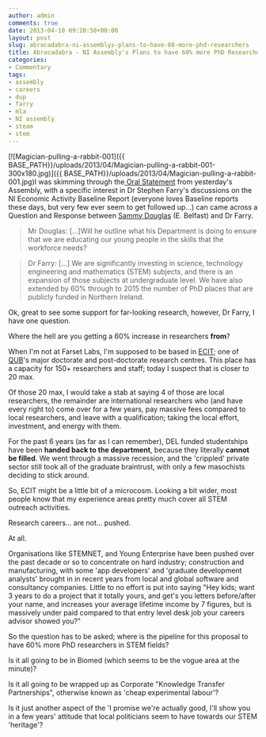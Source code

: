 ```yaml
---
author: admin
comments: true
date: 2013-04-10 09:20:58+00:00
layout: post
slug: abracadabra-ni-assemblys-plans-to-have-60-more-phd-researchers
title: Abracadabra - NI Assembly's Plans to have 60% more PhD Researchers
categories:
- Commentary
tags:
- assembly
- careers
- dup
- farry
- mla
- NI assembly
- steam
- stem
---
```


[![Magician-pulling-a-rabbit-001]({{ BASE_PATH}}/uploads/2013/04/Magician-pulling-a-rabbit-001-300x180.jpg)]({{ BASE_PATH}}/uploads/2013/04/Magician-pulling-a-rabbit-001.jpg)I was skimming through the[ Oral Statement](http://www.niassembly.gov.uk/Documents/Official-Reports/Plenary/2012-13/Microsoft%20Word%20-%20@@aims-hansard-20130409211847534.pdf) from yesterday's Assembly, with a specific interest in Dr Stephen Farry's discussions on the NI Economic Activity Baseline Report (everyone loves Baseline reports these days, but very few ever seem to get followed up...) can came across a Question and Response between [Sammy Douglas](http://sammydouglas.com/) (E. Belfast) and Dr Farry.

> Mr Douglas: [...]Will he outline what his Department is doing to ensure that we are educating our young people in the skills that the workforce needs?

> Dr Farry: [...] We are significantly investing in science, technology engineering and mathematics (STEM) subjects, and there is an expansion of those subjects at undergraduate level. We have also extended by 60% through to 2015 the number of PhD places that are publicly funded in Northern Ireland.

Ok, great to see some support for far-looking research, however, Dr Farry, I have one question.

Where the hell are you getting a 60% increase in researchers **from**?

When I'm not at Farset Labs, I'm supposed to be based in [ECIT](http://ecit.qub.ac.uk); one of [QUB](http://qub.ac.uk)'s major doctorate and post-doctorate research centres. This place has a capacity for 150+ researchers and staff; today I suspect that is closer to 20 max.

Of those 20 max, I would take a stab at saying 4 of those are local researchers, the remainder are international researchers who (and have every right to) come over for a few years, pay massive fees compared to local researchers, and leave with a qualification; taking the local effort, investment, and energy with them.

For the past 6 years (as far as I can remember), DEL funded studentships have been **handed back to the department**, because they literally **cannot be filled**. We went through a massive recession, and the 'crippled' private sector still took all of the graduate braintrust, with only a few masochists deciding to stick around.

So, ECIT might be a little bit of a microcosm. Looking a bit wider, most people know that my experience areas pretty much cover all STEM outreach activities.

Research careers... are not... pushed.

At all.

Organisations like STEMNET, and Young Enterprise have been pushed over the past decade or so to concentrate on hard industry; construction and manufacturing, with some 'app developers' and 'graduate development analysts' brought in in recent years from local and global software and consultancy companies. Little to no effort is put into saying "Hey kids; want 3 years to do a project that it totally yours, and get's you letters before/after your name, and increases your average lifetime income by 7 figures, but is massively under paid compared to that entry level desk job your careers advisor showed you?"

So the question has to be asked; where is the pipeline for this proposal to have 60% more PhD researchers in STEM fields?

Is it all going to be in Biomed (which seems to be the vogue area at the minute)?

Is it all going to be wrapped up as Corporate "Knowledge Transfer Partnerships", otherwise known as 'cheap experimental labour'?

Is it just another aspect of the 'I promise we're actually good, I'll show you in a few years' attitude that local politicians seem to have towards our STEM 'heritage'?
